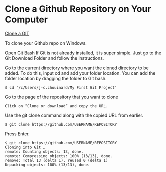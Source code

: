 # Clone a Github Repository on Your Computer

[Clone a GIT](https://www.jcchouinard.com/clone-github-repository-on-windows/)

To clone your Github repo on Windows.

Open Git Bash
If Git is not already installed, it is super simple. Just go to the Git Download Folder and follow the instructions.

Go to the current directory where you want the cloned directory to be added.
To do this, input cd and add your folder location. You can add the folder location by dragging the folder to Git bash.
```
$ cd '/c/Users/j-c.chouinard/My First Git Project'
```
Go to the page of the repository that you want to clone
```
Click on “Clone or download” and copy the URL.
```

Use the git clone command along with the copied URL from earlier.
```
$ git clone https://github.com/USERNAME/REPOSITORY
```
Press Enter.
```
$ git clone https://github.com/USERNAME/REPOSITORY
Cloning into Git …
remote: Counting objects: 13, done.
remote: Compressing objects: 100% (13/13), done.
remove: Total 13 (delta 1), reused 0 (delta 1)
Unpacking objects: 100% (13/13), done.
```

